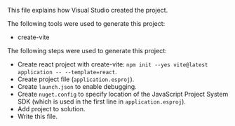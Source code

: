 This file explains how Visual Studio created the project.

The following tools were used to generate this project:
- create-vite

The following steps were used to generate this project:
- Create react project with create-vite: `npm init --yes vite@latest application -- --template=react`.
- Create project file (`application.esproj`).
- Create `launch.json` to enable debugging.
- Create `nuget.config` to specify location of the JavaScript Project System SDK (which is used in the first line in `application.esproj`).
- Add project to solution.
- Write this file.
